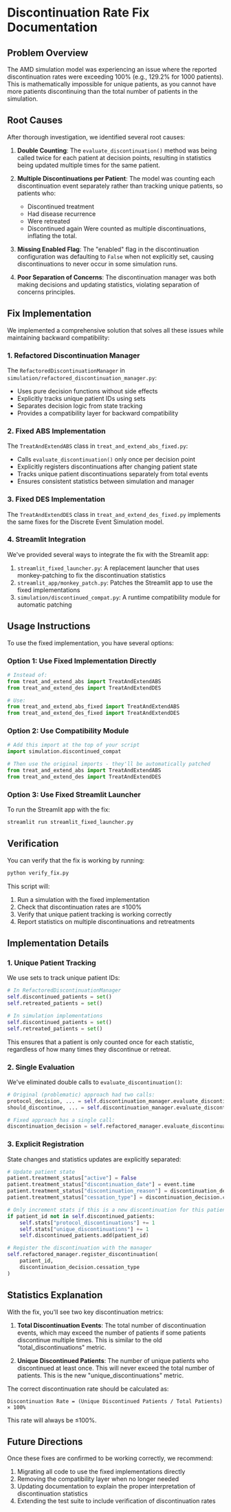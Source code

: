 # Discontinuation Rate Fix Documentation

## Problem Overview

The AMD simulation model was experiencing an issue where the reported discontinuation rates were exceeding 100% (e.g., 129.2% for 1000 patients). This is mathematically impossible for unique patients, as you cannot have more patients discontinuing than the total number of patients in the simulation.

## Root Causes

After thorough investigation, we identified several root causes:

1. **Double Counting**: The `evaluate_discontinuation()` method was being called twice for each patient at decision points, resulting in statistics being updated multiple times for the same patient.

2. **Multiple Discontinuations per Patient**: The model was counting each discontinuation event separately rather than tracking unique patients, so patients who:
   - Discontinued treatment
   - Had disease recurrence
   - Were retreated
   - Discontinued again
   Were counted as multiple discontinuations, inflating the total.

3. **Missing Enabled Flag**: The "enabled" flag in the discontinuation configuration was defaulting to `False` when not explicitly set, causing discontinuations to never occur in some simulation runs.

4. **Poor Separation of Concerns**: The discontinuation manager was both making decisions and updating statistics, violating separation of concerns principles.

## Fix Implementation

We implemented a comprehensive solution that solves all these issues while maintaining backward compatibility:

### 1. Refactored Discontinuation Manager

The `RefactoredDiscontinuationManager` in `simulation/refactored_discontinuation_manager.py`:

- Uses pure decision functions without side effects
- Explicitly tracks unique patient IDs using sets
- Separates decision logic from state tracking
- Provides a compatibility layer for backward compatibility

### 2. Fixed ABS Implementation

The `TreatAndExtendABS` class in `treat_and_extend_abs_fixed.py`:

- Calls `evaluate_discontinuation()` only once per decision point
- Explicitly registers discontinuations after changing patient state
- Tracks unique patient discontinuations separately from total events
- Ensures consistent statistics between simulation and manager

### 3. Fixed DES Implementation

The `TreatAndExtendDES` class in `treat_and_extend_des_fixed.py` implements the same fixes for the Discrete Event Simulation model.

### 4. Streamlit Integration

We've provided several ways to integrate the fix with the Streamlit app:

1. `streamlit_fixed_launcher.py`: A replacement launcher that uses monkey-patching to fix the discontinuation statistics
2. `streamlit_app/monkey_patch.py`: Patches the Streamlit app to use the fixed implementations
3. `simulation/discontinued_compat.py`: A runtime compatibility module for automatic patching

## Usage Instructions

To use the fixed implementation, you have several options:

### Option 1: Use Fixed Implementation Directly

```python
# Instead of:
from treat_and_extend_abs import TreatAndExtendABS
from treat_and_extend_des import TreatAndExtendDES

# Use:
from treat_and_extend_abs_fixed import TreatAndExtendABS 
from treat_and_extend_des_fixed import TreatAndExtendDES
```

### Option 2: Use Compatibility Module

```python
# Add this import at the top of your script
import simulation.discontinued_compat

# Then use the original imports - they'll be automatically patched
from treat_and_extend_abs import TreatAndExtendABS
from treat_and_extend_des import TreatAndExtendDES
```

### Option 3: Use Fixed Streamlit Launcher

To run the Streamlit app with the fix:

```bash
streamlit run streamlit_fixed_launcher.py
```

## Verification

You can verify that the fix is working by running:

```bash
python verify_fix.py
```

This script will:
1. Run a simulation with the fixed implementation
2. Check that discontinuation rates are ≤100%
3. Verify that unique patient tracking is working correctly
4. Report statistics on multiple discontinuations and retreatments

## Implementation Details

### 1. Unique Patient Tracking

We use sets to track unique patient IDs:

```python
# In RefactoredDiscontinuationManager
self.discontinued_patients = set()
self.retreated_patients = set()

# In simulation implementations
self.discontinued_patients = set()
self.retreated_patients = set()
```

This ensures that a patient is only counted once for each statistic, regardless of how many times they discontinue or retreat.

### 2. Single Evaluation

We've eliminated double calls to `evaluate_discontinuation()`:

```python
# Original (problematic) approach had two calls:
protocol_decision, ... = self.discontinuation_manager.evaluate_discontinuation(...)
should_discontinue, ... = self.discontinuation_manager.evaluate_discontinuation(...)

# Fixed approach has a single call:
discontinuation_decision = self.refactored_manager.evaluate_discontinuation(...)
```

### 3. Explicit Registration

State changes and statistics updates are explicitly separated:

```python
# Update patient state
patient.treatment_status["active"] = False
patient.treatment_status["discontinuation_date"] = event.time
patient.treatment_status["discontinuation_reason"] = discontinuation_decision.reason
patient.treatment_status["cessation_type"] = discontinuation_decision.cessation_type

# Only increment stats if this is a new discontinuation for this patient
if patient_id not in self.discontinued_patients:
    self.stats["protocol_discontinuations"] += 1
    self.stats["unique_discontinuations"] += 1
    self.discontinued_patients.add(patient_id)

# Register the discontinuation with the manager
self.refactored_manager.register_discontinuation(
    patient_id, 
    discontinuation_decision.cessation_type
)
```

## Statistics Explanation

With the fix, you'll see two key discontinuation metrics:

1. **Total Discontinuation Events**: The total number of discontinuation events, which may exceed the number of patients if some patients discontinue multiple times. This is similar to the old "total_discontinuations" metric.

2. **Unique Discontinued Patients**: The number of unique patients who discontinued at least once. This will never exceed the total number of patients. This is the new "unique_discontinuations" metric.

The correct discontinuation rate should be calculated as:
```
Discontinuation Rate = (Unique Discontinued Patients / Total Patients) × 100%
```

This rate will always be ≤100%.

## Future Directions

Once these fixes are confirmed to be working correctly, we recommend:

1. Migrating all code to use the fixed implementations directly
2. Removing the compatibility layer when no longer needed
3. Updating documentation to explain the proper interpretation of discontinuation statistics
4. Extending the test suite to include verification of discontinuation rates